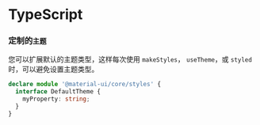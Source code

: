 # TypeScript

### 定制的`主题`

您可以扩展默认的主题类型，这样每次使用 `makeStyles`， `useTheme`，或 `styled` 时，可以避免设置主题类型。

```typescript
declare module '@material-ui/core/styles' {
  interface DefaultTheme {
    myProperty: string;
  }
}
```
